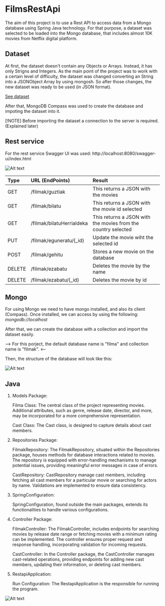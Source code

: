 # FilmsRestApi
The aim of this project is to use a Rest API to access data from a Mongo database using Spring Java technology. For that purpose, a dataset was selected to be loaded into the Mongo database, that includes almost 10K movies from Netflix digital platform. 

## Dataset
At first, the dataset doesn't contain any Objects or Arrays. Instead, it has only Strigns and Integers. As the main point of the project was to work with a certain level of difficulty, the dataset was changed converting an String into a JSONObject Array by using mongosh. So after those changes, the new dataset was ready to be used (in JSON format).

[See dataset](filmak.json)

After that, MongoDB Compass was used to create the database and impoting the dataset into it.

[!NOTE] 
Before importing the dataset a connection to the server is required. (Explained later)

## Rest service
For the rest service Swagger UI was used: http://localhost:8080/swagger-ui/index.html

![Alt text](images/swagger.png)

| Type  | URL (EndPoints)  | Result |
|:------------- |:---------------| :-------------|
| GET         | /filmak/guztiak      | This returns a JSON with the movies             |
| GET         | /filmak/bilatu      | This returns a JSON with the movie id selected             |
| GET         | /filmak/bilatuHerrialdeka      | This returns a JSON with the movies from the country selected       |
| PUT         | /filmak/eguneratu/{_id}        |  Update the movie wiht the selected id  |
| POST         | /filmak/gehitu        | Stores a new movie on the database        |
| DELETE         | /filmak/ezabatu     | Deletes the movie by the name        |
| DELETE         | /filmak/ezabatu/{_id}      |  Deletes the movie by id     |

## Mongo
For using Mongo we need to have mongo installed, and also its client (Compass). Once installed, we can access by using the following:  *mongodb://localhost*

After that, we can create the database with a collection and import the dataset easily. 

--> For this porject, the default database name is "filma" and collection name is "filmak". <--

Then, the structure of the database will look like this:

![Alt text](images/database.png)

## Java
1. Models Package:

    Filma Class:
        The central class of the project representing movies. Additional attributes, such as genre, release date, director, and more, may be incorporated for a more comprehensive representation.

    Cast Class:
        The Cast class, is designed to capture details about cast members. 

2. Repositories Package:

    FilmakRepository:
        The FilmakRepository, situated within the Repositories package, houses methods for database interactions related to movies.
        The repository is equipped with error-handling mechanisms to manage potential issues, providing meaningful error messages in case of errors.

    CastRepository:
        CastRepository manage cast members, including fetching all cast members for a particular movie or searching for actors by name. Validations are implemented to ensure data consistency.

3. SpringConfiguration:

    SpringConfiguration, found outside the main packages, extends its functionalities to handle various configurations. 

4. Controller Package:

    FilmakController:
        The FilmakController, includes endpoints for searching movies by release date range or fetching movies with a minimum rating can be implemented.
        The controller ensures proper request and response handling, incorporating validation for incoming requests.

    CastController:
        In the Controller package, the CastController manages cast-related operations, providing endpoints for adding new cast members, updating their information, or deleting cast members.

5. RestapiApplication:

    Run Configuration:
        The RestapiApplication is the responsible for running the program.
   
![Alt text](<images/class diagram.png>)
